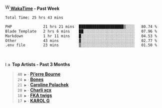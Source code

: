 <img src="https://github.com/dxnter/dxnter/assets/17434202/67b21fa4-d36d-46f9-9dec-f23d976b00ef" alt="WakaTime Logo" width="14" height="18"/><a href="https://wakatime.com/@dxnter" target="_blank"><strong> WakaTime</strong></a><strong> - Past Week</strong>

<!--START_SECTION:waka-->

```txt
Total Time: 25 hrs 43 mins

PHP              21 hrs 21 mins  ████████████████████▒░░░░   80.74 %
Blade Template   2 hrs 6 mins    ██░░░░░░░░░░░░░░░░░░░░░░░   07.96 %
Markdown         1 hr 11 mins    █░░░░░░░░░░░░░░░░░░░░░░░░   04.53 %
Other            43 mins         ▓░░░░░░░░░░░░░░░░░░░░░░░░   02.77 %
.env file        23 mins         ▒░░░░░░░░░░░░░░░░░░░░░░░░   01.50 %
```

<!--END_SECTION:waka-->

<br/>

<!--START_LASTFM_ARTISTS:{"period": "3month", "rows": 6}-->
<a href="https://last.fm" target="_blank"><img src="https://user-images.githubusercontent.com/17434202/215290617-e793598d-d7c9-428f-9975-156db1ba89cc.svg" alt="Last.fm Logo" width="18" height="13"/></a> **Top Artists - Past 3 Months**

> `40 ▶️` ∙ **[Pi’erre Bourne](https://www.last.fm/music/Pi%E2%80%99erre+Bourne)**<br/>
> `24 ▶️` ∙ **[Bones](https://www.last.fm/music/Bones)**<br/>
> `21 ▶️` ∙ **[Caroline Polachek](https://www.last.fm/music/Caroline+Polachek)**<br/>
> `20 ▶️` ∙ **[Charli xcx](https://www.last.fm/music/Charli+xcx)**<br/>
> `18 ▶️` ∙ **[FKA twigs](https://www.last.fm/music/FKA+twigs)**<br/>
> `17 ▶️` ∙ **[KAROL G](https://www.last.fm/music/KAROL+G)**<br/>
<!--END_LASTFM_ARTISTS-->
